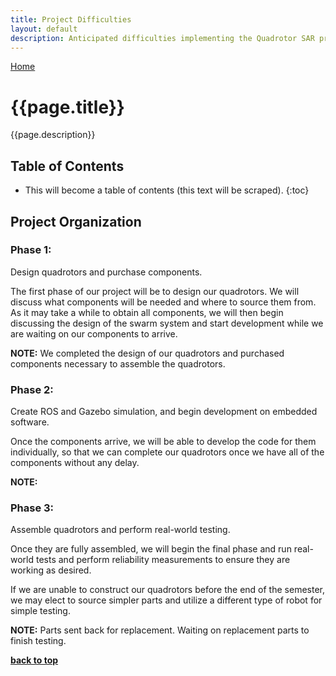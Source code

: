 ```yaml
---
title: Project Difficulties
layout: default
description: Anticipated difficulties implementing the Quadrotor SAR project.
---
```


[Home](https://ece595project.github.io/quadrotor/)

# {{page.title}}

{{page.description}}

## Table of Contents

* This will become a table of contents (this text will be scraped).
{:toc}

## Project Organization

### Phase 1:

Design quadrotors and purchase components.

The first phase of our project will be to design our quadrotors. We will discuss what components will be needed and where to source them from. As it may take a while to obtain all components, we will then begin discussing the design of the swarm system and start development while we are waiting on our components to arrive.

__NOTE:__ We completed the design of our quadrotors and purchased components necessary to assemble the quadrotors.

### Phase 2:

Create ROS and Gazebo simulation, and begin development on embedded software.

Once the components arrive, we will be able to develop the code for them individually, so that we can complete our quadrotors once we have all of the components without any delay.

__NOTE:__

### Phase 3:

Assemble quadrotors and perform real-world testing.

Once they are fully assembled, we will begin the final phase and run real-world tests and perform reliability measurements to ensure they are working as desired.

If we are unable to construct our quadrotors before the end of the semester, we may elect to source simpler parts and utilize a different type of robot for simple testing.

__NOTE:__ Parts sent back for replacement. Waiting on replacement parts to finish testing.


**[back to top](#table-of-contents)**

